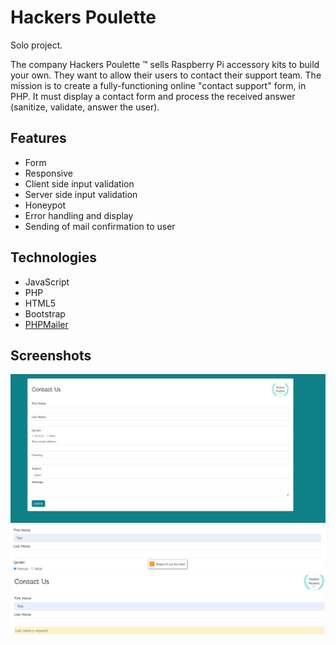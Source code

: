# Hackers Poulette

Solo project.

The company Hackers Poulette ™ sells Raspberry Pi accessory kits to build your own. They want to allow their users to contact their support team. The mission is to create a fully-functioning online "contact support" form, in PHP. It must display a contact form and process the received answer (sanitize, validate, answer the user).

## Features

- Form
- Responsive
- Client side input validation
- Server side input validation
- Honeypot
- Error handling and display
- Sending of mail confirmation to user

## Technologies

- JavaScript
- PHP
- HTML5
- Bootstrap
- [PHPMailer](<url("https://github.com/PHPMailer/PHPMailer")>)

## Screenshots

![App Screenshot](form_display.png)
![App Screenshot](missing_input_message.png)
![App Screenshot](alert_message.png)
